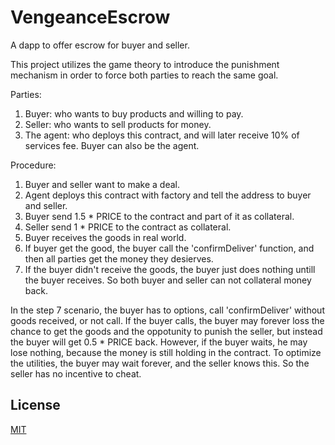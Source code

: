 # VengeanceEscrow

A dapp to offer escrow for buyer and seller.

This project utilizes the game theory to introduce the punishment mechanism in order to force both parties to reach the same goal.

Parties:
1. Buyer: who wants to buy products and willing to pay.
2. Seller: who wants to sell products for money.
3. The agent: who deploys this contract, and will later receive 10% of services fee. Buyer can also be the agent.

Procedure:

1. Buyer and seller want to make a deal.
2. Agent deploys this contract with factory and tell the address to buyer and seller.
3. Buyer send 1.5 * PRICE to the contract and part of it as collateral.
4. Seller send 1 * PRICE to the contract as collateral.
5. Buyer receives the goods in real world.
6. If buyer get the good, the buyer call the 'confirmDeliver' function, and then all parties get the money they desierves.
7. If the buyer didn't receive the goods, the buyer just does nothing untill the buyer receives. So both buyer and seller can not collateral money back.

In the step 7 scenario, the buyer has to options, call 'confirmDeliver' without goods received, or not call. If the buyer calls, the buyer may forever loss the chance to get the goods and the oppotunity to punish the seller, but instead the buyer will get 0.5 * PRICE back. However, if the buyer waits, he may lose nothing, because the money is still holding in the contract. To optimize the utilities, the buyer may wait forever, and the seller knows this. So the seller has no incentive to cheat.

## License
[MIT](https://choosealicense.com/licenses/mit/)